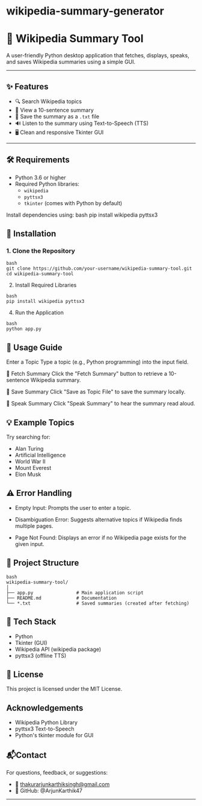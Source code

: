 # wikipedia-summary-generator
# 🧠 Wikipedia Summary Tool

A user-friendly Python desktop application that fetches, displays, speaks, and saves Wikipedia summaries using a simple GUI.

---

## ✨ Features

- 🔍 Search Wikipedia topics
- 📄 View a 10-sentence summary
- 💾 Save the summary as a `.txt` file
- 🔊 Listen to the summary using Text-to-Speech (TTS)
- 🖥️ Clean and responsive Tkinter GUI

---

## 🛠 Requirements

- Python 3.6 or higher
- Required Python libraries:
  - `wikipedia`
  - `pyttsx3`
  - `tkinter` (comes with Python by default)

Install dependencies using:
bash
pip install wikipedia pyttsx3

## 🚀 Installation
### 1. Clone the Repository
```
bash
git clone https://github.com/your-username/wikipedia-summary-tool.git
cd wikipedia-summary-tool
```
2. Install Required Libraries
```
bash
pip install wikipedia pyttsx3
```
4. Run the Application
```
bash
python app.py
```
## 🧭 Usage Guide
Enter a Topic
Type a topic (e.g., Python programming) into the input field.

🔵 Fetch Summary
Click the "Fetch Summary" button to retrieve a 10-sentence Wikipedia summary.

🔵 Save Summary
Click "Save as Topic File" to save the summary locally.

🔵 Speak Summary
Click "Speak Summary" to hear the summary read aloud.

## 💡 Example Topics
Try searching for:
- Alan Turing
- Artificial Intelligence
- World War II
- Mount Everest
- Elon Musk

## ⚠️ Error Handling
- Empty Input: Prompts the user to enter a topic.

- Disambiguation Error: Suggests alternative topics if Wikipedia finds multiple pages.

- Page Not Found: Displays an error if no Wikipedia page exists for the given input.

## 📁 Project Structure
```
bash
wikipedia-summary-tool/
│
├── app.py                # Main application script
├── README.md             # Documentation
└── *.txt                 # Saved summaries (created after fetching)
```
## 🧱 Tech Stack
- Python
- Tkinter (GUI)
- Wikipedia API (wikipedia package)
- pyttsx3 (offline TTS)

## 📜 License
This project is licensed under the MIT License.

## Acknowledgements
- Wikipedia Python Library
- pyttsx3 Text-to-Speech
- Python's tkinter module for GUI


## 📬Contact
For questions, feedback, or suggestions:
- 📧 thakurarjunkarthiksingh@gmail.com
- 🐙 GitHub: @ArjunKarthik47

---
